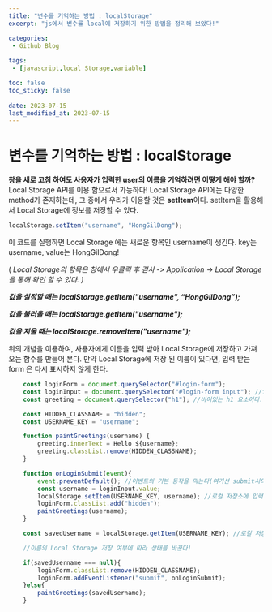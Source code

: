 ```yaml
---
title: "변수를 기억하는 방법 : localStorage"
excerpt: "js에서 변수를 local에 저장하기 위한 방법을 정리해 보았다!"

categories:
 - Github Blog
   
tags:
 - [javascript,local Storage,variable]

toc: false
toc_sticky: false
 
date: 2023-07-15
last_modified_at: 2023-07-15
---
```


# 변수를 기억하는 방법 : localStorage

**창을 새로 고침 하여도 사용자가 입력한 user의 이름을 기억하려면 어떻게 해야 할까?** Local Storage API를 이용 함으로서 가능하다!  Local Storage API에는 다양한 method가 존재하는데, 그 중에서 우리가 이용할 것은 **setItem**이다. setItem을 활용해서 Local Storage에 정보를 저장할 수 있다.

```JavaScript
localStorage.setItem("username", "HongGilDong");
```
이 코드를 실행하면 Local Storage 에는 새로운 항목인 username이 생긴다. key는 username, value는 HongGilDong!

 ( *Local Storage의 항목은 창에서 우클릭 후 검사 -> Application -> Local Storage 을 통해 확인 할 수 있다. )*

 ***값을 설정할 때는* *localStorage.getItem("username", “HongGilDong”);*** 

***값을 불러올 때는 localStorage.getItem("username");*** 

***값을 지울 때는 localStorage.removeItem("username");***

위의 개념을  이용하여, 사용자에게 이름을 입력 받아 Local Storage에 저장하고 가져오는 함수를 만들어 본다. 만약 Local Storage에 저장 된 이름이 있다면, 입력 받는 form 은 다시 표시하지 않게 한다.

```JavaScript
    const loginForm = document.querySelector("#login-form"); 
    const loginInput = document.querySelector("#login-form input"); //form에서 사용자 입력이다.
    const greeting = document.querySelector("h1"); //비어있는 h1 요소이다.(인사로 채우기 위함)

    const HIDDEN_CLASSNAME = "hidden";
    const USERNAME_KEY = "username";

    function paintGreetings(username) {
        greeting.innerText = Hello ${username};
        greeting.classList.remove(HIDDEN_CLASSNAME);
    }

    function onLoginSubmit(event){
        event.preventDefault(); //이벤트의 기본 동작을 막는다(여기선 submit시의 새로고침을 막음)
        const username = loginInput.value;
        localStorage.setItem(USERNAME_KEY, username); //로컬 저장소에 입력받은 유저 이름 저장
        loginForm.classList.add("hidden");
        paintGreetings(username);
    }

    const savedUsername = localStorage.getItem(USERNAME_KEY); //로컬 저장소에 저장된 이름을 갖고 옴

    //이름의 Local Storage 저장 여부에 따라 상태를 바꾼다!

    if(savedUsername === null){ 
        loginForm.classList.remove(HIDDEN_CLASSNAME);
        loginForm.addEventListener("submit", onLoginSubmit);
    }else{
        paintGreetings(savedUsername);
    }
```
